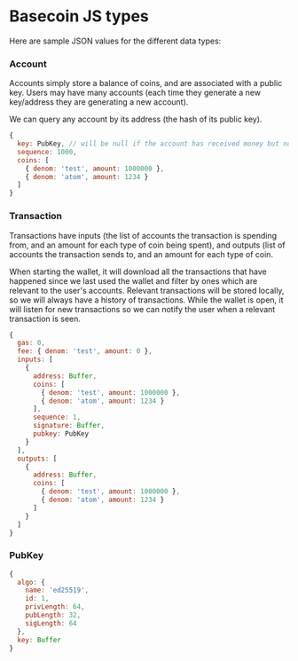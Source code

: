 # Basecoin JS types

Here are sample JSON values for the different data types:

### Account
Accounts simply store a balance of coins, and are associated with a public key. Users may have many accounts (each time they generate a new key/address they are generating a new account).

We can query any account by its address (the hash of its public key).

```js
{
  key: PubKey, // will be null if the account has received money but not spent any yet
  sequence: 1000,
  coins: [
    { denom: 'test', amount: 1000000 },
    { denom: 'atom', amount: 1234 }
  ]
}
```

### Transaction
Transactions have inputs (the list of accounts the transaction is spending from, and an amount for each type of coin being spent), and outputs (list of accounts the transaction sends to, and an amount for each type of coin.

When starting the wallet, it will download all the transactions that have happened since we last used the wallet and filter by ones which are relevant to the user's accounts. Relevant transactions will be stored locally, so we will always have a history of transactions. While the wallet is open, it will listen for new transactions so we can notify the user when a relevant transaction is seen.

```js
{
  gas: 0,
  fee: { denom: 'test', amount: 0 },
  inputs: [
    {
      address: Buffer,
      coins: [
        { denom: 'test', amount: 1000000 },
        { denom: 'atom', amount: 1234 }
      ],
      sequence: 1,
      signature: Buffer,
      pubkey: PubKey
    }
  ],
  outputs: [
    {
      address: Buffer,
      coins: [
        { denom: 'test', amount: 1000000 },
        { denom: 'atom', amount: 1234 }
      ]
    }
  ]
}
```

### PubKey
```js
{
  algo: {
    name: 'ed25519',
    id: 1,
    privLength: 64,
    pubLength: 32,
    sigLength: 64
  },
  key: Buffer
}
```
